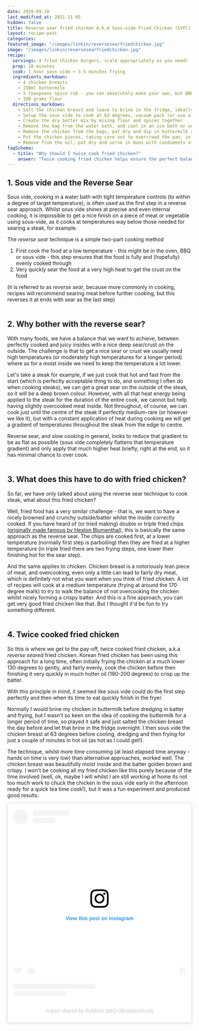 ```yaml
---
date: 2020-09-10
last_modified_at: 2021-11-05
hidden: false
title: Reverse sear fried chicken A.K.A Sous-vide Fried Chicken (SVFC)
layout: recipe-post
categories:
featured_image: "/images/linkin/reversesearfriedchicken.jpg"
image: "/images/linkin/reversesearfriedchicken.jpg"
recipe:
  servings: 4 fried chicken burgers, scale appropriately as you need!
  prep: 10 minutes
  cook: 1 hour sous vide + 3-5 minutes frying
  ingredients_markdown:
    - 4 chicken breasts
    - 150ml buttermilk
    - 5 teaspoons spice rub - you can absolutely make your own, but BBQ rubs are great for this.
    - 100 grams flour
  directions_markdown:
    - Salt the chicken breast and leave to brine in the fridge, ideally overnight but no big deal if you don't have the time
    - Setup the sous vide to cook at 63 degrees, vacuum pack (or use a ziploc bag with the submersion method) and cook the chicken breasts for one hour
    - Create the dry batter mix by mixing flour and spices together
    - Remove the bag from the water bath, and cool in an ice bath or under cold running water (still in the bags)
    - Remove the chicken from the bags, pat dry and dip in buttermilk and then dredge in batter
    - Put the chicken pieces, taking care not to overcrowd the pan, in the fryer at 190-200 degrees and cook for about three minutes (or until the batter looks golden and crispy)
    - Remove from the oil, pat dry and serve in buns with condiments of your choosing!
faqSchema:
  - title: "Why should I twice cook fried chicken?"
    answer: "Twice cooking fried chicken helps ensure the perfect balance of soft, juicy chicken breast and tasty, crispy batter. The first cook at a lower temperature gently and evenly cooks the chicken and the second, quick cook at a much higher temperature crisps up the batter perfectly."
---
```


## 1. Sous vide and the Reverse Sear
Sous vide, cooking in a water bath with tight temperature controls (to within a degree of target temperature), is often used as the first step in a reverse sear approach. Whilst sous vide shines at precise and even internal cooking, it is impossible to get a nice finish on a piece of meat or vegetable using sous-vide, as it cooks at temperatures way below those needed for searing a steak, for example.

The _reverse sear_ technique is a simple two-part cooking method
1. First cook the food at a low temperature - this might be in the oven, BBQ or sous vide - this step ensures that the food is fully and (hopefully) evenly cooked through
2. Very quickly sear the food at a very high heat to get the crust on the food

(it is referred to as _reverse sear_, because more commonly in cooking, recipes will recommend searing meat before further cooking, but this reverses it at ends with sear as the last step)
<br>
<br>

## 2. Why bother with the reverse sear?
With many foods, we have a balance that we want to achieve, between perfectly cooked and juicy insides with a nice deep sear/crust on the outside. The challenge is that to get a nice sear or crust we usually need high temperatures (or moderately high temperatures for a longer period) where as for a moist inside we need to keep the temperature a lot lower.

Let's take a steak for example, if we just cook that hot and fast from the start (which is perfectly acceptable thing to do, and something I often do when cooking steaks), we can get a great sear on the outside of the steak, so it will be a deep brown colour. However, with all that heat energy being applied to the steak for the duration of the entire cook, we cannot but help having slightly overcooked meat inside. Not throughout, of course, we can cook just until the centre of the steak if perfectly medium-rare (or however we like it), but with a constant application of heat during cooking we will get a gradient of temperatures throughout the steak from the edge to centre.

Reverse sear, and slow cooking in general, looks to reduce that gradient to be as flat as possible (sous vide completely flattens that temperature gradient) and only apply that much higher heat briefly, right at the end, so it has minimal chance to over cook.
<br>
<br>

## 3. What does this have to do with fried chicken?
So far, we have only talked about using the reverse sear technique to cook steak, what about this fried chicken?

Well, fried food has a very similar challenge - that is, we want to have a nicely browned and crunchy outside/batter whilst the inside correctly cooked. If you have heard of (or tried making) double or triple fried chips (<a href="https://www.thefatduckgroup.com/hestons-triple-cooked-chips/" target="_blank">originally made famous by Heston Blumenthal</a>), this is basically the same approach as the reverse sear. The chips are cooked first, at a lower temperature (normally first step is parboiling) then they are fried at a higher temperature (in triple fried there are two frying steps, one lower then finishing hot for the sear step).

And the same applies to chicken. Chicken breast is a notoriously lean piece of meat, and overcooking, even only a little can lead to fairly dry meat, which is definitely not what you want when you think of fried chicken. A lot of recipes will cook at a medium temperature (frying at around the 170 degree mark) to try to walk the balance of not overcooking the chicken whilst nicely forming a crispy batter. And this is a fine approach, you can get very good fried chicken like that. But I thought it'd be fun to try something different.
<br>
<br>

## 4. Twice cooked fried chicken
So this is where we get to the pay-off, twice cooked fried chicken, a.k.a _reverse seared_ fried chicken. Korean fried chicken has been using this approach for a long time, often initially frying the chicken at a much lower 130 degrees to gently, and fairly evenly, cook the chicken before then finishing it very quickly in much hotter oil (190-200 degrees) to crisp up the batter.

With this principle in mind, it seemed like sous vide could do the first step perfectly and then when its time to eat quickly finish in the fryer.

Normally I would brine my chicken in buttermilk before dredging in batter and frying, but I wasn't so keen on the idea of cooking the buttermilk for a longer period of time, so played it safe and just salted the chicken breast the day before and let that brine in the fridge overnight. I then sous vide the chicken breast at 63 degrees before cooling, dredging and then frying for just a couple of minutes in hot oil (as hot as I could get!).

The technique, whilst more time consuming (at least elapsed time anyway - hands on time is very low) than alternative approaches, worked well. The chicken breast was beautifully moist inside and the batter golden brown and crispy. I won't be cooking all my fried chicken like this purely because of the time involved (well, ok, maybe I will whilst I am still working at home its not too much work to chuck the chicken in the sous vide early in the afternoon ready for a quick tea time cook!), but it was a fun experiment and produced good results.

<blockquote class="instagram-media" data-instgrm-permalink="https://www.instagram.com/p/CE9NOaSB90l/?utm_source=ig_embed&amp;utm_campaign=loading" data-instgrm-version="13" style=" background:#FFF; border:0; border-radius:3px; box-shadow:0 0 1px 0 rgba(0,0,0,0.5),0 1px 10px 0 rgba(0,0,0,0.15); margin: 1px; max-width:540px; min-width:326px; padding:0; width:99.375%; width:-webkit-calc(100% - 2px); width:calc(100% - 2px);"><div style="padding:16px;"> <a href="https://www.instagram.com/p/CE9NOaSB90l/?utm_source=ig_embed&amp;utm_campaign=loading" style=" background:#FFFFFF; line-height:0; padding:0 0; text-align:center; text-decoration:none; width:100%;" target="_blank"> <div style=" display: flex; flex-direction: row; align-items: center;"> <div style="background-color: #F4F4F4; border-radius: 50%; flex-grow: 0; height: 40px; margin-right: 14px; width: 40px;"></div> <div style="display: flex; flex-direction: column; flex-grow: 1; justify-content: center;"> <div style=" background-color: #F4F4F4; border-radius: 4px; flex-grow: 0; height: 14px; margin-bottom: 6px; width: 100px;"></div> <div style=" background-color: #F4F4F4; border-radius: 4px; flex-grow: 0; height: 14px; width: 60px;"></div></div></div><div style="padding: 19% 0;"></div> <div style="display:block; height:50px; margin:0 auto 12px; width:50px;"><svg width="50px" height="50px" viewBox="0 0 60 60" version="1.1" xmlns="https://www.w3.org/2000/svg" xmlns:xlink="https://www.w3.org/1999/xlink"><g stroke="none" stroke-width="1" fill="none" fill-rule="evenodd"><g transform="translate(-511.000000, -20.000000)" fill="#000000"><g><path d="M556.869,30.41 C554.814,30.41 553.148,32.076 553.148,34.131 C553.148,36.186 554.814,37.852 556.869,37.852 C558.924,37.852 560.59,36.186 560.59,34.131 C560.59,32.076 558.924,30.41 556.869,30.41 M541,60.657 C535.114,60.657 530.342,55.887 530.342,50 C530.342,44.114 535.114,39.342 541,39.342 C546.887,39.342 551.658,44.114 551.658,50 C551.658,55.887 546.887,60.657 541,60.657 M541,33.886 C532.1,33.886 524.886,41.1 524.886,50 C524.886,58.899 532.1,66.113 541,66.113 C549.9,66.113 557.115,58.899 557.115,50 C557.115,41.1 549.9,33.886 541,33.886 M565.378,62.101 C565.244,65.022 564.756,66.606 564.346,67.663 C563.803,69.06 563.154,70.057 562.106,71.106 C561.058,72.155 560.06,72.803 558.662,73.347 C557.607,73.757 556.021,74.244 553.102,74.378 C549.944,74.521 548.997,74.552 541,74.552 C533.003,74.552 532.056,74.521 528.898,74.378 C525.979,74.244 524.393,73.757 523.338,73.347 C521.94,72.803 520.942,72.155 519.894,71.106 C518.846,70.057 518.197,69.06 517.654,67.663 C517.244,66.606 516.755,65.022 516.623,62.101 C516.479,58.943 516.448,57.996 516.448,50 C516.448,42.003 516.479,41.056 516.623,37.899 C516.755,34.978 517.244,33.391 517.654,32.338 C518.197,30.938 518.846,29.942 519.894,28.894 C520.942,27.846 521.94,27.196 523.338,26.654 C524.393,26.244 525.979,25.756 528.898,25.623 C532.057,25.479 533.004,25.448 541,25.448 C548.997,25.448 549.943,25.479 553.102,25.623 C556.021,25.756 557.607,26.244 558.662,26.654 C560.06,27.196 561.058,27.846 562.106,28.894 C563.154,29.942 563.803,30.938 564.346,32.338 C564.756,33.391 565.244,34.978 565.378,37.899 C565.522,41.056 565.552,42.003 565.552,50 C565.552,57.996 565.522,58.943 565.378,62.101 M570.82,37.631 C570.674,34.438 570.167,32.258 569.425,30.349 C568.659,28.377 567.633,26.702 565.965,25.035 C564.297,23.368 562.623,22.342 560.652,21.575 C558.743,20.834 556.562,20.326 553.369,20.18 C550.169,20.033 549.148,20 541,20 C532.853,20 531.831,20.033 528.631,20.18 C525.438,20.326 523.257,20.834 521.349,21.575 C519.376,22.342 517.703,23.368 516.035,25.035 C514.368,26.702 513.342,28.377 512.574,30.349 C511.834,32.258 511.326,34.438 511.181,37.631 C511.035,40.831 511,41.851 511,50 C511,58.147 511.035,59.17 511.181,62.369 C511.326,65.562 511.834,67.743 512.574,69.651 C513.342,71.625 514.368,73.296 516.035,74.965 C517.703,76.634 519.376,77.658 521.349,78.425 C523.257,79.167 525.438,79.673 528.631,79.82 C531.831,79.965 532.853,80.001 541,80.001 C549.148,80.001 550.169,79.965 553.369,79.82 C556.562,79.673 558.743,79.167 560.652,78.425 C562.623,77.658 564.297,76.634 565.965,74.965 C567.633,73.296 568.659,71.625 569.425,69.651 C570.167,67.743 570.674,65.562 570.82,62.369 C570.966,59.17 571,58.147 571,50 C571,41.851 570.966,40.831 570.82,37.631"></path></g></g></g></svg></div><div style="padding-top: 8px;"> <div style=" color:#3897f0; font-family:Arial,sans-serif; font-size:14px; font-style:normal; font-weight:550; line-height:18px;"> View this post on Instagram</div></div><div style="padding: 12.5% 0;"></div> <div style="display: flex; flex-direction: row; margin-bottom: 14px; align-items: center;"><div> <div style="background-color: #F4F4F4; border-radius: 50%; height: 12.5px; width: 12.5px; transform: translateX(0px) translateY(7px);"></div> <div style="background-color: #F4F4F4; height: 12.5px; transform: rotate(-45deg) translateX(3px) translateY(1px); width: 12.5px; flex-grow: 0; margin-right: 14px; margin-left: 2px;"></div> <div style="background-color: #F4F4F4; border-radius: 50%; height: 12.5px; width: 12.5px; transform: translateX(9px) translateY(-18px);"></div></div><div style="margin-left: 8px;"> <div style=" background-color: #F4F4F4; border-radius: 50%; flex-grow: 0; height: 20px; width: 20px;"></div> <div style=" width: 0; height: 0; border-top: 2px solid transparent; border-left: 6px solid #f4f4f4; border-bottom: 2px solid transparent; transform: translateX(16px) translateY(-4px) rotate(30deg)"></div></div><div style="margin-left: auto;"> <div style=" width: 0px; border-top: 8px solid #F4F4F4; border-right: 8px solid transparent; transform: translateY(16px);"></div> <div style=" background-color: #F4F4F4; flex-grow: 0; height: 12px; width: 16px; transform: translateY(-4px);"></div> <div style=" width: 0; height: 0; border-top: 8px solid #F4F4F4; border-left: 8px solid transparent; transform: translateY(-4px) translateX(8px);"></div></div></div> <div style="display: flex; flex-direction: column; flex-grow: 1; justify-content: center; margin-bottom: 24px;"> <div style=" background-color: #F4F4F4; border-radius: 4px; flex-grow: 0; height: 14px; margin-bottom: 6px; width: 224px;"></div> <div style=" background-color: #F4F4F4; border-radius: 4px; flex-grow: 0; height: 14px; width: 144px;"></div></div></a><p style=" color:#c9c8cd; font-family:Arial,sans-serif; font-size:14px; line-height:17px; margin-bottom:0; margin-top:8px; overflow:hidden; padding:8px 0 7px; text-align:center; text-overflow:ellipsis; white-space:nowrap;"><a href="https://www.instagram.com/p/CE9NOaSB90l/?utm_source=ig_embed&amp;utm_campaign=loading" style=" color:#c9c8cd; font-family:Arial,sans-serif; font-size:14px; font-style:normal; font-weight:normal; line-height:17px; text-decoration:none;" target="_blank">A post shared by Robbish BBQ (@robbishfood)</a></p></div></blockquote> <script async src="//www.instagram.com/embed.js"></script>
